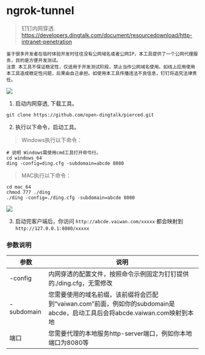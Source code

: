 # ngrok-tunnel
> 钉钉内网穿透.
> https://developers.dingtalk.com/document/resourcedownload/http-intranet-penetration


~~~
鉴于很多开发者在临时体验开发时往往没有公网域名或者公网IP，本工具提供了一个公网代理服务，目的是方便开发测试。
注意 本工具不保证稳定性，仅适用于开发测试阶段，禁止当作公网域名使用。如线上应用使用本工具造成稳定性问题，后果由自己承担。如使用本工具传播违法不良信息，钉钉将追究法律责任。
~~~

![](https://static-aliyun-doc.oss-accelerate.aliyuncs.com/assets/img/zh-CN/9904269951/p163821.png)


1. 启动内网穿透, 下载工具。
```shell
git clone https://github.com/open-dingtalk/pierced.git
```

2. 执行以下命令，启动工具。
> Windows执行以下命令：
~~~shell
# 说明 Windows需使用cmd工具打开命令行。
cd windows_64
ding -config=ding.cfg -subdomain=abcde 8080
~~~

> MAC执行以下命令：

```shell
cd mac_64
chmod 777 ./ding
./ding -config=./ding.cfg -subdomain=abcde 8080
```

![](https://tva1.sinaimg.cn/large/008i3skNgy1gtqhxrn3jmj612e0aawfb02.jpg)

3. 启动完客户端后，你访问 `http://abcde.vaiwan.com/xxxxx` 都会映射到 `http://127.0.0.1:8080/xxxxx`

### 参数说明
| 参数       | 说明                                                                                                                       |
| ---------- | -------------------------------------------------------------------------------------------------------------------------- |
| -config    | 内网穿透的配置文件，按照命令示例固定为钉钉提供的./ding.cfg，无需修改                                                       |
| -subdomain | 您需要使用的域名前缀，该前缀将会匹配到“vaiwan.com”前面，例如你的subdomain是abcde，启动工具后会将abcde.vaiwan.com映射到本地 |
| 端口       | 您需要代理的本地服务http-server端口，例如你本地端口为8080等                                                                |